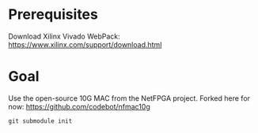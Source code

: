# Prerequisites

Download Xilinx Vivado WebPack:
https://www.xilinx.com/support/download.html

# Goal

Use the open-source 10G MAC from the NetFPGA project. Forked here for now:
https://github.com/codebot/nfmac10g

```
git submodule init
```
